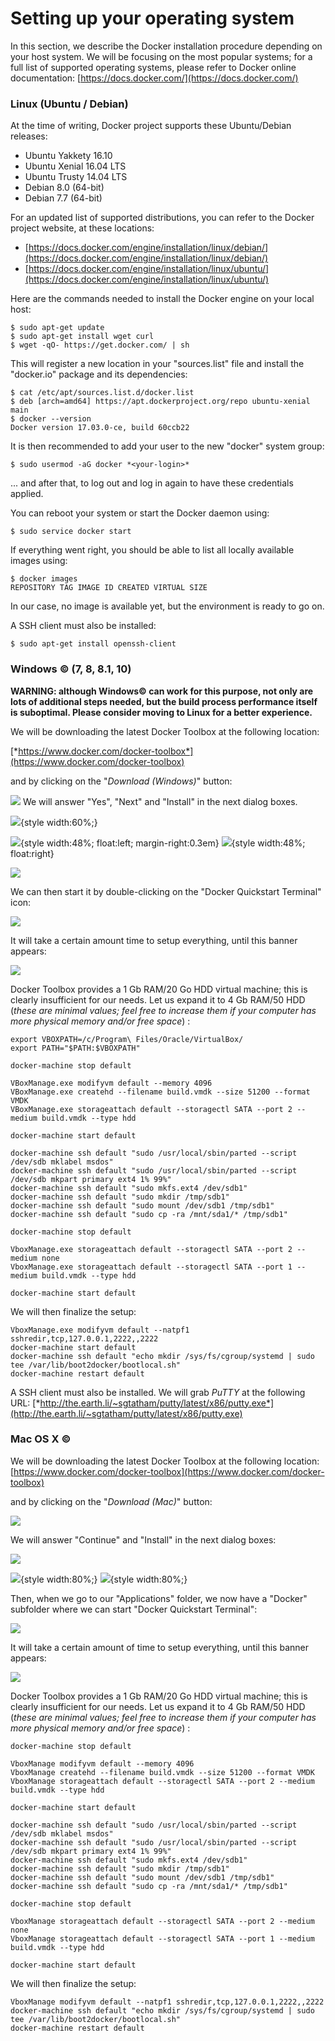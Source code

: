 # Setting up your operating system

In this section, we describe the Docker installation procedure depending
on your host system. We will be focusing on the most popular systems;
for a full list of supported operating systems, please refer to Docker
online documentation: [https://docs.docker.com/](https://docs.docker.com/)

### Linux (Ubuntu / Debian)

At the time of writing, Docker project supports these Ubuntu/Debian
releases:
-   Ubuntu Yakkety 16.10
-   Ubuntu Xenial 16.04 LTS
-   Ubuntu Trusty 14.04 LTS
-   Debian 8.0 (64-bit)
-   Debian 7.7 (64-bit)

For an updated list of supported distributions, you can refer to the
Docker project website, at these locations:

- [https://docs.docker.com/engine/installation/linux/debian/](https://docs.docker.com/engine/installation/linux/debian/)
- [https://docs.docker.com/engine/installation/linux/ubuntu/](https://docs.docker.com/engine/installation/linux/ubuntu/)

Here are the commands needed to install the Docker engine on your local
host:
```
$ sudo apt-get update
$ sudo apt-get install wget curl
$ wget -qO- https://get.docker.com/ | sh
```

This will register a new location in your "sources.list" file and
install the "docker.io" package and its dependencies:
```
$ cat /etc/apt/sources.list.d/docker.list
$ deb [arch=amd64] https://apt.dockerproject.org/repo ubuntu-xenial main
$ docker --version
Docker version 17.03.0-ce, build 60ccb22
```

It is then recommended to add your user to the new "docker" system
group:
```
$ sudo usermod -aG docker *<your-login>*
```
... and after that, to log out and log in again to have these credentials
applied.

You can reboot your system or start the Docker daemon using:
```
$ sudo service docker start
```

If everything went right, you should be able to list all locally
available images using:
```
$ docker images
REPOSITORY TAG IMAGE ID CREATED VIRTUAL SIZE
```

In our case, no image is available yet, but the environment is ready to
go on.

A SSH client must also be installed:
```
$ sudo apt-get install openssh-client
```

### Windows © (7, 8, 8.1, 10)

**WARNING: although Windows© can work for this purpose, not only are lots
of additional steps needed, but the build process performance itself is
suboptimal. Please consider moving to Linux for a better experience.**

We will be downloading the latest Docker Toolbox at the following
location:

[*https://www.docker.com/docker-toolbox*](https://www.docker.com/docker-toolbox)

and by clicking on the "*Download (Windows)*" button:

![](pictures/docker_install_windows_1.png)
We will answer "Yes", "Next" and "Install" in the next dialog boxes.

![](pictures/docker_install_windows_2.png){style width:60%;}

![](pictures/docker_install_windows_3.png){style width:48%; float:left; margin-right:0.3em}
![](pictures/docker_install_windows_4.png){style width:48%; float:right}

![](pictures/docker_install_windows_5.png)

We can then start it by double-clicking on the "Docker Quickstart
Terminal" icon:

![](pictures/docker_install_windows_6.png)

It will take a certain amount time to setup everything, until this
banner appears:

![](pictures/docker_install_windows_7.png)

Docker Toolbox provides a 1 Gb RAM/20 Go HDD virtual machine; this is
clearly insufficient for our needs. Let us expand it to 4 Gb RAM/50
HDD (*these are minimal values; feel free to increase them if your computer
has more physical memory and/or free space*) :
```
export VBOXPATH=/c/Program\ Files/Oracle/VirtualBox/
export PATH="$PATH:$VBOXPATH"

docker-machine stop default

VBoxManage.exe modifyvm default --memory 4096
VBoxManage.exe createhd --filename build.vmdk --size 51200 --format VMDK
VBoxManage.exe storageattach default --storagectl SATA --port 2 --medium build.vmdk --type hdd

docker-machine start default

docker-machine ssh default "sudo /usr/local/sbin/parted --script /dev/sdb mklabel msdos"
docker-machine ssh default "sudo /usr/local/sbin/parted --script /dev/sdb mkpart primary ext4 1% 99%"
docker-machine ssh default "sudo mkfs.ext4 /dev/sdb1"
docker-machine ssh default "sudo mkdir /tmp/sdb1"
docker-machine ssh default "sudo mount /dev/sdb1 /tmp/sdb1"
docker-machine ssh default "sudo cp -ra /mnt/sda1/* /tmp/sdb1"

docker-machine stop default

VboxManage.exe storageattach default --storagectl SATA --port 2 --medium none
VboxManage.exe storageattach default --storagectl SATA --port 1 --medium build.vmdk --type hdd

docker-machine start default
```

We will then finalize the setup:

```
VboxManage.exe modifyvm default --natpf1 sshredir,tcp,127.0.0.1,2222,,2222
docker-machine start default
docker-machine ssh default "echo mkdir /sys/fs/cgroup/systemd | sudo tee /var/lib/boot2docker/bootlocal.sh"
docker-machine restart default
```
A SSH client must also be installed. We will grab *PuTTY* at the
following URL:
[*http://the.earth.li/~sgtatham/putty/latest/x86/putty.exe*](http://the.earth.li/~sgtatham/putty/latest/x86/putty.exe)


### Mac OS X ©

We will be downloading the latest Docker Toolbox at the following
location:
[https://www.docker.com/docker-toolbox](https://www.docker.com/docker-toolbox)

and by clicking on the "*Download (Mac)*" button:

![](pictures/docker_install_macos_1.png)

We will answer "Continue" and "Install" in the next dialog boxes:

![](pictures/docker_install_macos_2.png)

![](pictures/docker_install_macos_3.png){style width:80%;}
![](pictures/docker_install_macos_4.png){style width:80%;}

Then, when we go to our "Applications" folder, we now have a "Docker"
subfolder where we can start "Docker Quickstart Terminal":

![](pictures/docker_install_macos_5.png)

It will take a certain amount of time to setup everything, until this
banner appears:

![](pictures/docker_install_macos_6.png)

Docker Toolbox provides a 1 Gb RAM/20 Go HDD virtual machine; this is
clearly insufficient for our needs. Let us expand it to 4 Gb RAM/50
HDD (*these are minimal values; feel free to increase them if your computer
has more physical memory and/or free space*) :
```
docker-machine stop default

VboxManage modifyvm default --memory 4096
VboxManage createhd --filename build.vmdk --size 51200 --format VMDK
VboxManage storageattach default --storagectl SATA --port 2 --medium build.vmdk --type hdd

docker-machine start default

docker-machine ssh default "sudo /usr/local/sbin/parted --script /dev/sdb mklabel msdos"
docker-machine ssh default "sudo /usr/local/sbin/parted --script /dev/sdb mkpart primary ext4 1% 99%"
docker-machine ssh default "sudo mkfs.ext4 /dev/sdb1"
docker-machine ssh default "sudo mkdir /tmp/sdb1"
docker-machine ssh default "sudo mount /dev/sdb1 /tmp/sdb1"
docker-machine ssh default "sudo cp -ra /mnt/sda1/* /tmp/sdb1"

docker-machine stop default

VboxManage storageattach default --storagectl SATA --port 2 --medium none
VboxManage storageattach default --storagectl SATA --port 1 --medium build.vmdk --type hdd

docker-machine start default
```

We will then finalize the setup:
```
VboxManage modifyvm default --natpf1 sshredir,tcp,127.0.0.1,2222,,2222
docker-machine ssh default "echo mkdir /sys/fs/cgroup/systemd | sudo tee /var/lib/boot2docker/bootlocal.sh"
docker-machine restart default
```
